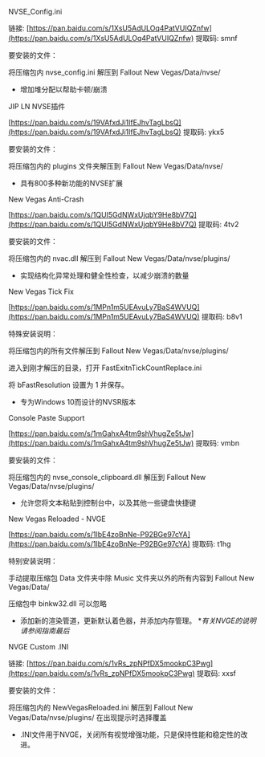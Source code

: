 NVSE_Config.ini<br>

链接: [https://pan.baidu.com/s/1XsU5AdULOq4PatVUIQZnfw](https://pan.baidu.com/s/1XsU5AdULOq4PatVUIQZnfw) 提取码: smnf<br>

要安装的文件：<br>

将压缩包内 nvse_config.ini 解压到 Fallout New Vegas/Data/nvse/

* 增加堆分配以帮助卡顿/崩溃

JIP LN NVSE插件<br>

[https://pan.baidu.com/s/19VAfxdJi1IfEJhvTagLbsQ](https://pan.baidu.com/s/19VAfxdJi1IfEJhvTagLbsQ) 提取码: ykx5<br>

要安装的文件：<br>

将压缩包内的 plugins 文件夹解压到 Fallout New Vegas/Data/nvse/

* 具有800多种新功能的NVSE扩展

New Vegas Anti-Crash<br>

[https://pan.baidu.com/s/1QUI5GdNWxUjqbY9He8bV7Q](https://pan.baidu.com/s/1QUI5GdNWxUjqbY9He8bV7Q) 提取码: 4tv2<br>

要安装的文件：<br>

将压缩包内的 nvac.dll 解压到 Fallout New Vegas/Data/nvse/plugins/

* 实现结构化异常处理和健全性检查，以减少崩溃的数量

New Vegas Tick Fix<br>

[https://pan.baidu.com/s/1MPn1m5UEAvuLy7BaS4WVUQ](https://pan.baidu.com/s/1MPn1m5UEAvuLy7BaS4WVUQ) 提取码: b8v1<br>

特殊安装说明：<br>

将压缩包内的所有文件解压到 Fallout New Vegas/Data/nvse/plugins/<br>

进入到刚才解压的目录，打开 FastExitnTickCountReplace.ini<br>

将 bFastResolution 设置为 1 并保存。

* 专为Windows 10而设计的NVSR版本

Console Paste Support<br>

[https://pan.baidu.com/s/1mGahxA4tm9shVhugZe5tJw](https://pan.baidu.com/s/1mGahxA4tm9shVhugZe5tJw) 提取码: vmbn<br>

要安装的文件：<br>

将压缩包内的 nvse_console_clipboard.dll 解压到 Fallout New Vegas/Data/nvse/plugins/

* 允许您将文本粘贴到控制台中，以及其他一些键盘快捷键

New Vegas Reloaded - NVGE<br>

[https://pan.baidu.com/s/1IbE4zoBnNe-P92BGe97cYA](https://pan.baidu.com/s/1IbE4zoBnNe-P92BGe97cYA) 提取码: t1hg<br>

特别安装说明：<br>

手动提取压缩包 Data 文件夹中除 Music 文件夹以外的所有内容到 Fallout New Vegas/Data/<br>

压缩包中 binkw32.dll 可以忽略

* 添加新的渲染管道，更新默认着色器，并添加内存管理。 **有关NVGE的说明请参阅指南最后*

NVGE Custom .INI<br>

链接: [https://pan.baidu.com/s/1vRs_zpNPfDX5mookpC3Pwg](https://pan.baidu.com/s/1vRs_zpNPfDX5mookpC3Pwg) 提取码: xxsf<br>

要安装的文件：<br>

将压缩包内的 NewVegasReloaded.ini 解压到 Fallout New Vegas/Data/nvse/plugins/ 在出现提示时选择覆盖

* .INI文件用于NVGE，关闭所有视觉增强功能，只是保持性能和稳定性的改进。
